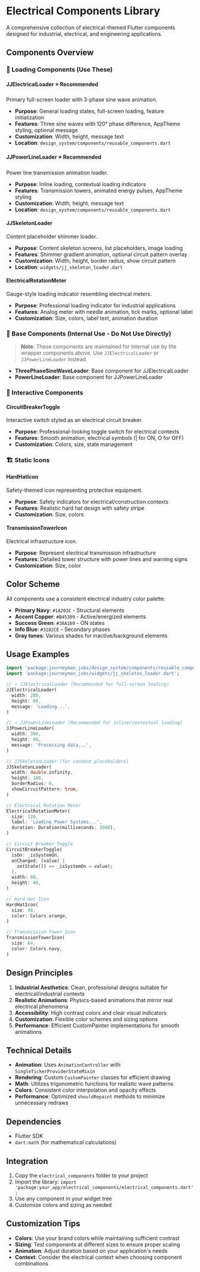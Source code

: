 # Electrical Components Library

A comprehensive collection of electrical-themed Flutter components designed for industrial, electrical, and engineering applications.

## Components Overview

### 🔄 Loading Components (Use These)

#### JJElectricalLoader ⭐ Recommended

Primary full-screen loader with 3-phase sine wave animation.

- **Purpose**: General loading states, full-screen loading, feature initialization
- **Features**: Three sine waves with 120° phase difference, AppTheme styling, optional message
- **Customization**: Width, height, message text
- **Location**: `design_system/components/reusable_components.dart`

#### JJPowerLineLoader ⭐ Recommended

Power line transmission animation loader.

- **Purpose**: Inline loading, contextual loading indicators
- **Features**: Transmission towers, animated energy pulses, AppTheme styling
- **Customization**: Width, height, message text
- **Location**: `design_system/components/reusable_components.dart`

#### JJSkeletonLoader

Content placeholder shimmer loader.

- **Purpose**: Content skeleton screens, list placeholders, image loading
- **Features**: Shimmer gradient animation, optional circuit pattern overlay
- **Customization**: Width, height, border radius, show circuit pattern
- **Location**: `widgets/jj_skeleton_loader.dart`

#### ElectricalRotationMeter

Gauge-style loading indicator resembling electrical meters.

- **Purpose**: Professional loading indicator for industrial applications
- **Features**: Analog meter with needle animation, tick marks, optional label
- **Customization**: Size, colors, label text, animation duration

### 🔧 Base Components (Internal Use - Do Not Use Directly)

> **Note**: These components are maintained for internal use by the wrapper components above. Use `JJElectricalLoader` or `JJPowerLineLoader` instead.

- **ThreePhaseSineWaveLoader**: Base component for JJElectricalLoader
- **PowerLineLoader**: Base component for JJPowerLineLoader

### 🔧 Interactive Components

#### CircuitBreakerToggle

Interactive switch styled as an electrical circuit breaker.

- **Purpose**: Professional-looking toggle switch for electrical contexts
- **Features**: Smooth animation, electrical symbols (| for ON, O for OFF)
- **Customization**: Colors, size, state management

### 🏗️ Static Icons

#### HardHatIcon

Safety-themed icon representing protective equipment.

- **Purpose**: Safety indicators for electrical/construction contexts
- **Features**: Realistic hard hat design with safety stripe
- **Customization**: Size, colors

#### TransmissionTowerIcon

Electrical infrastructure icon.

- **Purpose**: Represent electrical transmission infrastructure
- **Features**: Detailed tower structure with power lines and warning signs
- **Customization**: Size, color

## Color Scheme

All components use a consistent electrical industry color palette:

- **Primary Navy**: `#1A202C` - Structural elements
- **Accent Copper**: `#B45309` - Active/energized elements
- **Success Green**: `#38A169` - ON states
- **Info Blue**: `#3182CE` - Secondary phases
- **Gray tones**: Various shades for inactive/background elements

## Usage Examples

```dart
import 'package:journeyman_jobs/design_system/components/reusable_components.dart';
import 'package:journeyman_jobs/widgets/jj_skeleton_loader.dart';

// ⭐ JJElectricalLoader (Recommended for full-screen loading)
JJElectricalLoader(
  width: 200,
  height: 60,
  message: 'Loading...',
)

// ⭐ JJPowerLineLoader (Recommended for inline/contextual loading)
JJPowerLineLoader(
  width: 300,
  height: 80,
  message: 'Processing data...',
)

// JJSkeletonLoader (for content placeholders)
JJSkeletonLoader(
  width: double.infinity,
  height: 100,
  borderRadius: 8,
  showCircuitPattern: true,
)

// Electrical Rotation Meter
ElectricalRotationMeter(
  size: 120,
  label: 'Loading Power Systems...',
  duration: Duration(milliseconds: 3000),
)

// Circuit Breaker Toggle
CircuitBreakerToggle(
  isOn: _isSystemOn,
  onChanged: (value) {
    setState(() => _isSystemOn = value);
  },
  width: 80,
  height: 40,
)

// Hard Hat Icon
HardHatIcon(
  size: 48,
  color: Colors.orange,
)

// Transmission Tower Icon
TransmissionTowerIcon(
  size: 64,
  color: Colors.navy,
)
```

## Design Principles

1. **Industrial Aesthetics**: Clean, professional designs suitable for electrical/industrial contexts
2. **Realistic Animations**: Physics-based animations that mirror real electrical phenomena
3. **Accessibility**: High contrast colors and clear visual indicators
4. **Customization**: Flexible color schemes and sizing options
5. **Performance**: Efficient CustomPainter implementations for smooth animations

## Technical Details

- **Animation**: Uses `AnimationController` with `SingleTickerProviderStateMixin`
- **Rendering**: Custom `CustomPainter` classes for efficient drawing
- **Math**: Utilizes trigonometric functions for realistic wave patterns
- **Colors**: Consistent color interpolation and opacity effects
- **Performance**: Optimized `shouldRepaint` methods to minimize unnecessary redraws

## Dependencies

- Flutter SDK
- `dart:math` (for mathematical calculations)

## Integration

1. Copy the `electrical_components` folder to your project
2. Import the library: `import 'package:your_app/electrical_components/electrical_components.dart';`
3. Use any component in your widget tree
4. Customize colors and sizing as needed

## Customization Tips

- **Colors**: Use your brand colors while maintaining sufficient contrast
- **Sizing**: Test components at different sizes to ensure proper scaling
- **Animation**: Adjust duration based on your application's needs
- **Context**: Consider the electrical context when choosing component combinations
